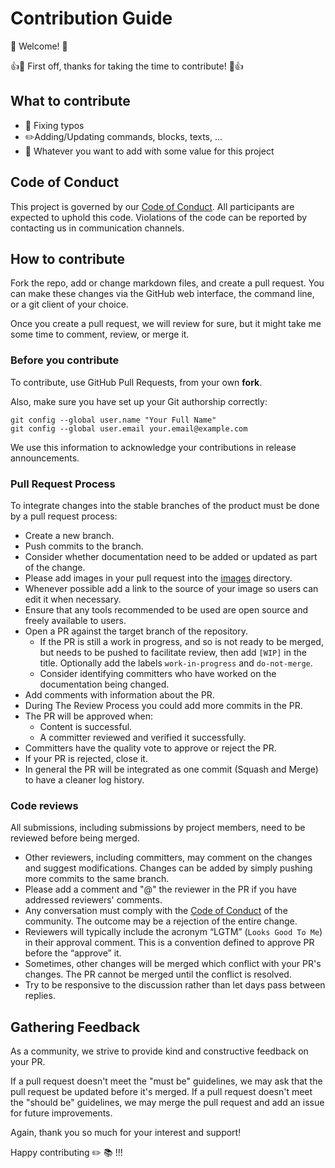 # Contribution Guide

:wave: Welcome! :wave:

:+1::tada: First off, thanks for taking the time to contribute! :tada::+1:

## What to contribute

* :bug: Fixing typos
* :pencil2:Adding/Updating commands, blocks, texts, ...
* :tada: Whatever you want to add with some value for this project 

## Code of Conduct

This project is governed by our [Code of Conduct](/CODE_OF_CONDUCT.md). All participants are expected to
uphold this code. Violations of the code can be reported by contacting us in communication channels.

## How to contribute

Fork the repo, add or change markdown files, and create a pull request. You can make these changes
via the GitHub web interface, the command line, or a git client of your choice.

Once you create a pull request, we will review for sure, but it might take me some time to comment, review,
or merge it.

### Before you contribute

To contribute, use GitHub Pull Requests, from your own **fork**.

Also, make sure you have set up your Git authorship correctly:

```
git config --global user.name "Your Full Name"
git config --global user.email your.email@example.com
```

We use this information to acknowledge your contributions in release announcements.

### Pull Request Process

To integrate changes into the stable branches of the product must be done by a
pull request process:

* Create a new branch.
* Push commits to the branch.
* Consider whether documentation need to be added or updated as part of the change.
* Please add images in your pull request into the [images](/images) directory.
* Whenever possible add a link to the source of your image so users can edit it when necessary.
* Ensure that any tools recommended to be used are open source and freely available to users.
* Open a PR against the target branch of the repository.
	* If the PR is still a work in progress, and so is not ready to be merged, but needs to be pushed to
	facilitate review, then add `[WIP]` in the title. Optionally add the labels `work-in-progress` and `do-not-merge`.
	* Consider identifying committers who have worked on the documentation being changed.
* Add comments with information about the PR.
* During The Review Process you could add more commits in the PR.
* The PR will be approved when:
	* Content is successful.
	* A committer reviewed and verified it successfully.
* Committers have the quality vote to approve or reject the PR.
* If your PR is rejected, close it.
* In general the PR will be integrated as one commit (Squash and Merge) to have a cleaner log history. 

### Code reviews

All submissions, including submissions by project members, need to be reviewed before being merged.

* Other reviewers, including committers, may comment on the changes and suggest modifications. Changes can
be added by simply pushing more commits to the same branch.
* Please add a comment and "@" the reviewer in the PR if you have addressed reviewers' comments.
* Any conversation must comply with the [Code of Conduct](./CODE_OF_CONDUCT.md) of the community. The outcome
may be a rejection of the entire change.
* Reviewers will typically include the acronym “LGTM” (`Looks Good To Me`) in their approval comment. This is a
convention defined to approve PR before the “approve” it.
* Sometimes, other changes will be merged which conflict with your PR's changes. The PR cannot
be merged until the conflict is resolved. 
* Try to be responsive to the discussion rather than let days pass between replies.

## Gathering Feedback

As a community, we strive to provide kind and constructive feedback on your PR.

If a pull request doesn't meet the "must be" guidelines, we may ask that the pull request be updated
before it's merged. If a pull request doesn't meet the "should be" guidelines,
we may merge the pull request and add an issue for future improvements.

Again, thank you so much for your interest and support!

Happy contributing :pencil2: :books: !!!

